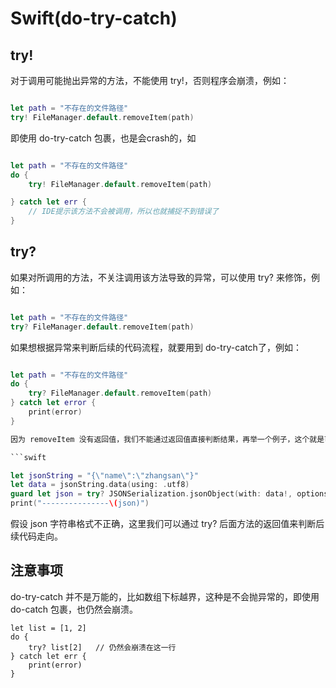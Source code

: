 # Swift(do-try-catch)

## try!

对于调用可能抛出异常的方法，不能使用 try!，否则程序会崩溃，例如：

```swift

let path = "不存在的文件路径"
try! FileManager.default.removeItem(path)

```

即使用 do-try-catch 包裹，也是会crash的，如

```swift

let path = "不存在的文件路径"
do {
    try! FileManager.default.removeItem(path)

} catch let err {
    // IDE提示该方法不会被调用，所以也就捕捉不到错误了
}

```

## try?

如果对所调用的方法，不关注调用该方法导致的异常，可以使用 try? 来修饰，例如：

```swift

let path = "不存在的文件路径"
try? FileManager.default.removeItem(path)

```

如果想根据异常来判断后续的代码流程，就要用到 do-try-catch了，例如：

```swift

let path = "不存在的文件路径"
do {
    try? FileManager.default.removeItem(path)
} catch let error {
    print(error)
}

因为 removeItem 没有返回值，我们不能通过返回值直接判断结果，再举一个例子，这个就是可以的。

```swift

let jsonString = "{\"name\":\"zhangsan\"}"
let data = jsonString.data(using: .utf8)
guard let json = try? JSONSerialization.jsonObject(with: data!, options: []) else { return }
print("---------------\(json)")

```
假设 json 字符串格式不正确，这里我们可以通过 try? 后面方法的返回值来判断后续代码走向。

## 注意事项

do-try-catch 并不是万能的，比如数组下标越界，这种是不会抛异常的，即使用 do-catch 包裹，也仍然会崩溃。

```
let list = [1, 2]
do {
    try? list[2]   // 仍然会崩溃在这一行
} catch let err {
    print(error)
}

```

